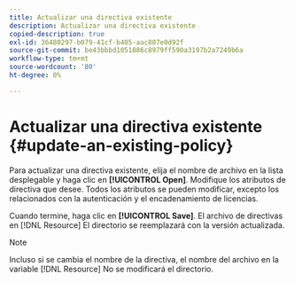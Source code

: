 ```yaml
---
title: Actualizar una directiva existente
description: Actualizar una directiva existente
copied-description: true
exl-id: 36480297-b079-41cf-b405-aac807e0d92f
source-git-commit: be43bbbd1051886c8979ff590a3197b2a7249b6a
workflow-type: tm+mt
source-wordcount: '80'
ht-degree: 0%

---
```


# Actualizar una directiva existente {#update-an-existing-policy}

Para actualizar una directiva existente, elija el nombre de archivo en la lista desplegable y haga clic en **[!UICONTROL Open]**. Modifique los atributos de directiva que desee. Todos los atributos se pueden modificar, excepto los relacionados con la autenticación y el encadenamiento de licencias.

Cuando termine, haga clic en **[!UICONTROL Save]**. El archivo de directivas en [!DNL Resource] El directorio se reemplazará con la versión actualizada.

>[!NOTE]
>
>Incluso si se cambia el nombre de la directiva, el nombre del archivo en la variable [!DNL Resource] No se modificará el directorio.
